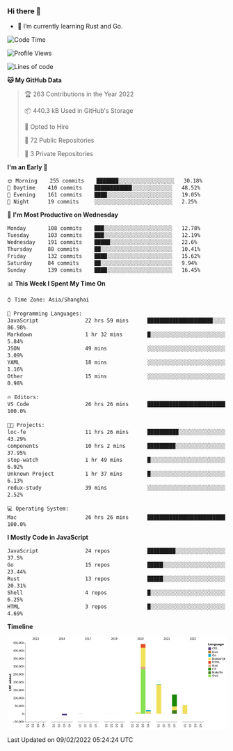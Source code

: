 ### Hi there 👋

- 🌱 I’m currently learning Rust and Go.

<!--START_SECTION:waka-->
![Code Time](http://img.shields.io/badge/Code%20Time-212%20hrs%2055%20mins-blue)

![Profile Views](http://img.shields.io/badge/Profile%20Views-1-blue)

![Lines of code](https://img.shields.io/badge/From%20Hello%20World%20I%27ve%20Written-838%20Thousand%20lines%20of%20code-blue)

**🐱 My GitHub Data** 

> 🏆 263 Contributions in the Year 2022
 > 
> 📦 440.3 kB Used in GitHub's Storage 
 > 
> 💼 Opted to Hire
 > 
> 📜 72 Public Repositories 
 > 
> 🔑 3 Private Repositories  
 > 
**I'm an Early 🐤** 

```text
🌞 Morning    255 commits    ███████░░░░░░░░░░░░░░░░░░   30.18% 
🌆 Daytime    410 commits    ████████████░░░░░░░░░░░░░   48.52% 
🌃 Evening    161 commits    ████░░░░░░░░░░░░░░░░░░░░░   19.05% 
🌙 Night      19 commits     ░░░░░░░░░░░░░░░░░░░░░░░░░   2.25%

```
📅 **I'm Most Productive on Wednesday** 

```text
Monday       108 commits    ███░░░░░░░░░░░░░░░░░░░░░░   12.78% 
Tuesday      103 commits    ███░░░░░░░░░░░░░░░░░░░░░░   12.19% 
Wednesday    191 commits    █████░░░░░░░░░░░░░░░░░░░░   22.6% 
Thursday     88 commits     ██░░░░░░░░░░░░░░░░░░░░░░░   10.41% 
Friday       132 commits    ████░░░░░░░░░░░░░░░░░░░░░   15.62% 
Saturday     84 commits     ██░░░░░░░░░░░░░░░░░░░░░░░   9.94% 
Sunday       139 commits    ████░░░░░░░░░░░░░░░░░░░░░   16.45%

```


📊 **This Week I Spent My Time On** 

```text
⌚︎ Time Zone: Asia/Shanghai

💬 Programming Languages: 
JavaScript               22 hrs 59 mins      █████████████████████░░░░   86.98% 
Markdown                 1 hr 32 mins        █░░░░░░░░░░░░░░░░░░░░░░░░   5.84% 
JSON                     49 mins             ░░░░░░░░░░░░░░░░░░░░░░░░░   3.09% 
YAML                     18 mins             ░░░░░░░░░░░░░░░░░░░░░░░░░   1.16% 
Other                    15 mins             ░░░░░░░░░░░░░░░░░░░░░░░░░   0.98%

🔥 Editors: 
VS Code                  26 hrs 26 mins      █████████████████████████   100.0%

🐱‍💻 Projects: 
loc-fe                   11 hrs 26 mins      ██████████░░░░░░░░░░░░░░░   43.29% 
components               10 hrs 2 mins       █████████░░░░░░░░░░░░░░░░   37.95% 
stop-watch               1 hr 49 mins        █░░░░░░░░░░░░░░░░░░░░░░░░   6.92% 
Unknown Project          1 hr 37 mins        █░░░░░░░░░░░░░░░░░░░░░░░░   6.13% 
redux-study              39 mins             ░░░░░░░░░░░░░░░░░░░░░░░░░   2.52%

💻 Operating System: 
Mac                      26 hrs 26 mins      █████████████████████████   100.0%

```

**I Mostly Code in JavaScript** 

```text
JavaScript               24 repos            █████████░░░░░░░░░░░░░░░░   37.5% 
Go                       15 repos            █████░░░░░░░░░░░░░░░░░░░░   23.44% 
Rust                     13 repos            █████░░░░░░░░░░░░░░░░░░░░   20.31% 
Shell                    4 repos             █░░░░░░░░░░░░░░░░░░░░░░░░   6.25% 
HTML                     3 repos             █░░░░░░░░░░░░░░░░░░░░░░░░   4.69%

```


**Timeline**

![Chart not found](https://raw.githubusercontent.com/elton/elton/main/charts/bar_graph.png) 


 Last Updated on 09/02/2022 05:24:24 UTC
<!--END_SECTION:waka-->

<!--
**elton/elton** is a ✨ _special_ ✨ repository because its `README.md` (this file) appears on your GitHub profile.

Here are some ideas to get you started:

- 🔭 I’m currently working on ...
- 🌱 I’m currently learning ...
- 👯 I’m looking to collaborate on ...
- 🤔 I’m looking for help with ...
- 💬 Ask me about ...
- 📫 How to reach me: ...
- 😄 Pronouns: ...
- ⚡ Fun fact: ...
-->
